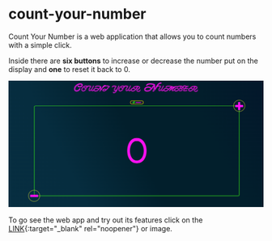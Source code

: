 # count-your-number


Count Your Number is a web application that allows you to count numbers with a simple click.

Inside there are **six buttons** to increase or decrease the number put on the display and **one** to reset it back to 0.


<a href="https://count-your-number.netlify.app/" target="_blank"><img src="./assets/images/screenshot.png" alt="This is a preview of Count your Number"></a>


To go see the web app and try out its features click on the [LINK](https://count-your-number.netlify.app/){:target="_blank" rel="noopener"} or image.
